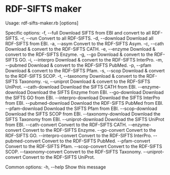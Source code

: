 RDF-SIFTS maker
=========



Usage: rdf-sifts-maker.rb [options]

Specific options:
    -f, --full                       Download SIFTS from EBI and convert to all RDF-SIFTS.
    -r, --run                        Convert to all RDF-SIFTS.
    -d, --download                   Download all RDF-SIFTS from EBI.
    -a, --asym                       Convert to the RDF-SIFTS Asym.
    -c, --cath                       Download & convert to the RDF-SIFTS CATH.
    -e, --enzyme                     Download & convert to the RDF-SIFTS Enzyme.
    -g, --go                         Download & convert to the RDF-SIFTS GO.
    -i, --interpro                   Download & convert to the RDF-SIFTS InterPro.
    -m, --pubmed                     Download & convert to the RDF-SIFTS PubMed.
    -p, --pfam                       Download & convert to the RDF-SIFTS Pfam.
    -s, --scop                       Download & convert to the RDF-SIFTS SCOP.
    -t, --taxonomy                   Download & convert to the RDF-SIFTS Taxonomy.
    -u, --uniprot                    Download & convert to the RDF-SIFTS UniProt.
        --cath-download              Download the SIFTS CATH from EBI.
        --enzyme-download            Download the SIFTS Enzyme from EBI.
        --go-download                Download the SIFTS GO from EBI.
        --interpro-download          Download the SIFTS InterPro from EBI.
        --pubmed-download            Download the RDF-SIFTS PubMed from EBI.
        --pfam-download              Download the SIFTS Pfam from EBI.
        --scop-download              Download the SIFTS SCOP from EBI.
        --taxonomy-download          Download the SIFTS Taxonomy from EBI.
        --uniprot-download           Download the SIFTS UniProt from EBI.
        --cath-convert               Convert to the RDF-SIFTS CATH.
        --enzyme-convert             Convert to the RDF-SIFTS Enzyme.
        --go-convert                 Convert to the RDF-SIFTS GO.
        --interpro-convert           Convert to the RDF-SIFTS InterPro.
        --pubmed-convert             Convert to the RDF-SIFTS PubMed.
        --pfam-convert               Convert to the RDF-SIFTS Pfam.
        --scop-convert               Convert to the RDF-SIFTS SCOP.
        --taxonomy-convert           Convert to the RDF-SIFTS Taxonomy.
        --uniprot-convert            Convert to the RDF-SIFTS UniProt.

Common options:
    -h, --help                       Show this message
